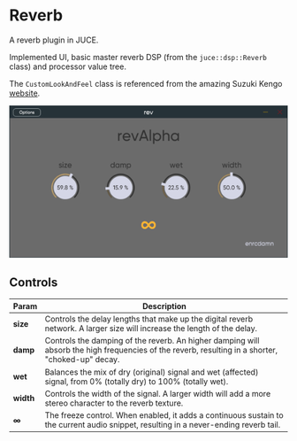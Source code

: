 # Reverb
A reverb plugin in JUCE.

Implemented UI, basic master reverb DSP (from the `juce::dsp::Reverb` class) and processor value tree.

The `CustomLookAndFeel` class is referenced from the amazing Suzuki Kengo [website](https://suzuki-kengo.dev/posts/dial-customization).

![rev](assets/rev.png)

## Controls

| Param | Description |
| --- | --- |
| **size** | Controls the delay lengths that make up the digital reverb network. A larger size will increase the length of the delay. |
| **damp** | Controls the damping of the reverb. An higher damping will absorb the high frequencies of the reverb, resulting in a shorter, "choked-up" decay. |
| **wet** | Balances the mix of dry (original) signal and wet (affected) signal, from 0% (totally dry) to 100% (totally wet). |
| **width** | Controls the width of the signal. A larger width will add a more stereo character to the reverb texture. |
| **∞** | The freeze control. When enabled, it adds a continuous sustain to the current audio snippet, resulting in a never-ending reverb tail. |
